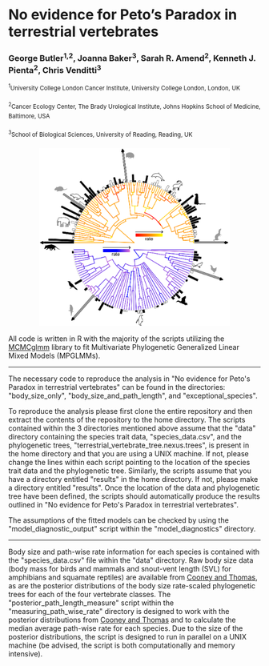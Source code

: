 # No evidence for Peto’s Paradox in terrestrial vertebrates

### George Butler<sup>1,2</sup>, Joanna Baker<sup>3</sup>, Sarah R. Amend<sup>2</sup>, Kenneth J. Pienta<sup>2</sup>, Chris Venditti<sup>3</sup>

<sup><sup>1</sup>University College London Cancer Institute, University College London, London, UK</sup>

<sup><sup>2</sup>Cancer Ecology Center, The Brady Urological Institute, Johns Hopkins School of Medicine, Baltimore, USA</sup>

<sup><sup>3</sup>School of Biological Sciences, University of Reading, Reading, UK</sup>

<p align="center">
  <img width="380" height="355" src="/example_image/exceptional_birds_and_mammals.png">
</p>


All code is written in R with the majority of the scripts utilizing the [MCMCglmm](https://cran.r-project.org/web/packages/MCMCglmm/index.html) library to fit Multivariate Phylogenetic Generalized Linear Mixed Models (MPGLMMs). 

--------------------------------------------------------------------------------------------------------------------------------------------------
The necessary code to reproduce the analysis in "No evidence for Peto's Paradox in terrestrial vertebrates" can be found in the directories: "body_size_only", "body_size_and_path_length", and "exceptional_species". 

To reproduce the analysis please first clone the entire repository and then extract the contents of the repository to the home directory. The scripts contained within the 3 directories mentioned above assume that the "data" directory containing the species trait data, "species_data.csv", and the phylogenetic trees, "terrestrial_vertebrate_tree.nexus.trees", is present in the home directory and that you are using a UNIX machine. If not, please change the lines within each script pointing to the location of the species trait data and the phylogenetic tree. Similarly, the scripts assume that you have a directory entitled "results" in the home directory. If not, please make a directory entitled "results". Once the location of the data and phylogenetic tree have been defined, the scripts should automatically produce the results outlined in "No evidence for Peto's Paradox in terrestrial vertebrates".

The assumptions of the fitted models can be checked by using the "model_diagnostic_output" script within the "model_diagnostics" directory. 

-------------------------------------------------------------------------------------------------------------------------------------------------
Body size and path-wise rate information for each species is contained with the "species_data.csv" file within the "data" directory. Raw body size data (body mass for birds and mammals and snout-vent length (SVL) for amphibians and squamate reptiles) are available from [Cooney and Thomas​](https://www.nature.com/articles/s41559-020-01321-y)​, as are the posterior distributions of the body size rate-scaled phylogenetic trees for each of the four vertebrate classes. The "posterior_path_length_measure" script within the "measuring_path_wise_rate" directory is designed to work with the posterior distributions from [Cooney and Thomas​](https://www.nature.com/articles/s41559-020-01321-y) and to calculate the median average path-wise rate for each species. Due to the size of the posterior distributions, the script is designed to run in parallel on a UNIX machine (be advised, the script is both computationally and memory intensive).
